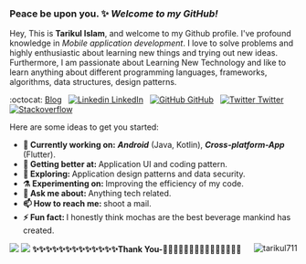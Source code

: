 ### Peace be upon you. ✨ _Welcome to my GitHub!_

Hey, This is <b>Tarikul Islam</b>, and welcome to my Github profile. I've profound knowledge in <i>Mobile application development</i>. I love to solve problems and highly enthusiastic about learning new things and trying out new ideas. Furthermore, I am passionate about Learning New Technology and like to learn anything about different programming languages, frameworks, algorithms, data structures, design patterns.


:octocat: [Blog](https://medium.com/@tarikul711)
&nbsp;
[![Linkedin](https://i.stack.imgur.com/gVE0j.png) LinkedIn](https://www.linkedin.com/in/md-tarikul-islam-5192b713a/)
&nbsp;
[![GitHub](https://i.stack.imgur.com/tskMh.png) GitHub](https://github.com/tarikul711)
&nbsp;
[![Twitter](http://i.imgur.com/wWzX9uB.png) Twitter](https://twitter.com/tarikul711)
&nbsp;
<a href="https://stackoverflow.com/users/5921109/md-tarikul-islam"><img src="https://img.shields.io/stackexchange/stackoverflow/r/5921109?label=stackoverflow&style=plastic" alt="Stackoverflow"></a> &nbsp;

Here are some ideas to get you started:
<ul>
<li>
     <b>🔭 Currently working on:</b>  <b><i>Android</i></b> (Java, Kotlin), <b><i>Cross-platform-App</b></i> (Flutter).
   </li>
  <li>
     <b>🌱 Getting better at:  </b>  Application UI and coding pattern.
   </li>
  <li>
     <b>🤔 Exploring: </b> Application design patterns and data security.
   </li>
   <li>
      <b>⚗️ Experimenting on: </b> Improving the efficiency of my code.
   </li>
   <li>
     <b>💬 Ask me about: </b> Anything tech related.
   </li>
 
   <li>
     <b>📫 How to reach me: </b> shoot a mail.
   </li>
   
   <li>
     <b>⚡ Fun fact:  </b> I honestly think mochas are the best beverage mankind has created.
   </li>
</ul>

<img src="https://github-readme-stats.vercel.app/api?username=tarikul711&show_icons=true&include_all_commits=true">
<img src="https://github-readme-stats.vercel.app/api/top-langs/?username=tarikul711&layout=compact" />
<b>✨✨✨✨✨✨✨✨✨✨✨✨✨Thank You-🙏🏼✨✨✨✨✨✨✨✨✨✨✨✨✨</b>
<img align='right' src="https://komarev.com/ghpvc/?username=tarikul711" alt="tarikul711" />
